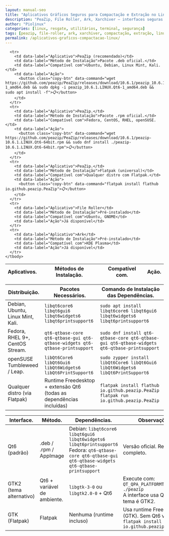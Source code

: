 ```yaml
---
layout: manual-seo
title: "Aplicativos Gráficos Seguros para Compactação e Extração no Linux"
description: "PeaZip, File Roller, Ark, Xarchiver — interfaces seguras para compactar e extrair arquivos sem risco de comandos manuais perigosos."
author: "Piolinux"
categories: [linux, resgate, utilitários, terminal, segurança]
tags: [peazip, file-roller, ark, xarchiver, compactação, extração, linux, resgate]
permalink: /aplicativos-graficos-compactacao-linux/
---
```





<section>





<div class="table-container">
  <table class="evergreen-table">
    <thead>
      <tr>
        <th>Aplicativos.</th>
        <th>Métodos de Instalação.</th>
        <th>Compatível com.</th>
        <th>Ação.</th>
      </tr>
    </thead>
    <tbody>


      
      <tr>
        <td data-label="Aplicativo">PeaZip (recomendado)</td>
        <td data-label="Método de Instalação">Pacote .deb oficial.</td>
        <td data-label="Compatível com">Ubuntu, Debian, Linux Mint, Kali.</td>
        <td data-label="Ação">
          <button class="copy-btn" data-command="wget https://github.com/peazip/PeaZip/releases/download/10.6.1/peazip_10.6.1.LINUX.Qt6-1_amd64.deb && sudo dpkg -i peazip_10.6.1.LINUX.Qt6-1_amd64.deb && sudo apt install -f">📋</button>
        </td>
      </tr>
      <tr>
        <td data-label="Aplicativo">PeaZip.</td>
        <td data-label="Método de Instalação">Pacote .rpm oficial.</td>
        <td data-label="Compatível com">Fedora, CentOS, RHEL, openSUSE.</td>
        <td data-label="Ação">
          <button class="copy-btn" data-command="wget https://github.com/peazip/PeaZip/releases/download/10.6.1/peazip-10.6.1.LINUX.Qt6-64bit.rpm && sudo dnf install ./peazip-10.6.1.LINUX.Qt6-64bit.rpm">📋</button>
        </td>
      </tr>
      <tr>
        <td data-label="Aplicativo">PeaZip.</td>
        <td data-label="Método de Instalação">Flatpak (universal)</td>
        <td data-label="Compatível com">Qualquer distro com Flatpak.</td>
        <td data-label="Ação">
          <button class="copy-btn" data-command="flatpak install flathub io.github.peazip.PeaZip">📋</button>
        </td>
      </tr>
      <tr>
        <td data-label="Aplicativo">File Roller</td>
        <td data-label="Método de Instalação">Pré-instalado</td>
        <td data-label="Compatível com">Ubuntu, GNOME</td>
        <td data-label="Ação">Já disponível</td>
      </tr>
      <tr>
        <td data-label="Aplicativo">Ark</td>
        <td data-label="Método de Instalação">Pré-instalado</td>
        <td data-label="Compatível com">KDE Plasma</td>
        <td data-label="Ação">Já disponível</td>
      </tr>
    </tbody>
  </table>
</div>

<table class="evergreen-table">
  <thead>
    <tr>
      <th>Distribuição.</th>
      <th>Pacotes Necessários.</th>
      <th>Comando de Instalação das Dependências.</th>
    </tr>
  </thead>
  <tbody>
    <tr>
      <td data-label="Distribuição">Debian, Ubuntu, Linux Mint, Kali.</td>
      <td data-label="Pacotes Necessários">
        <code>libqt6core6 libqt6gui6 libqt6widgets6 libqt6printsupport6</code>
      </td>
      <td data-label="Comando de Instalação das Dependências">
        <code>sudo apt install libqt6core6 libqt6gui6 libqt6widgets6 libqt6printsupport6</code>
      </td>
    </tr>
    <tr>
      <td data-label="Distribuição">Fedora, RHEL 9+, CentOS Stream.</td>
      <td data-label="Pacotes Necessários">
        <code>qt6-qtbase-core qt6-qtbase-gui qt6-qtbase-widgets qt6-qtbase-printsupport</code>
      </td>
      <td data-label="Comando de Instalação das Dependências">
        <code>sudo dnf install qt6-qtbase-core qt6-qtbase-gui qt6-qtbase-widgets qt6-qtbase-printsupport</code>
      </td>
    </tr>
    <tr>
      <td data-label="Distribuição">openSUSE Tumbleweed / Leap.</td>
      <td data-label="Pacotes Necessários">
        <code>libQt6Core6 libQt6Gui6 libQt6Widgets6 libQt6PrintSupport6</code>
      </td>
      <td data-label="Comando de Instalação das Dependências">
        <code>sudo zypper install libQt6Core6 libQt6Gui6 libQt6Widgets6 libQt6PrintSupport6</code>
      </td>
    </tr>
    <tr>
      <td data-label="Distribuição">Qualquer distro (via Flatpak)</td>
      <td data-label="Pacotes Necessários">
        Runtime Freedesktop + extensão Qt6 (todas as dependências incluídas)
      </td>
      <td data-label="Comando de Instalação das Dependências">
        <code>flatpak install flathub io.github.peazip.PeaZip</code><br>
        <code>flatpak run io.github.peazip.PeaZip</code>
      </td>
    </tr>
  </tbody>
</table>

<table class="evergreen-table">
  <thead>
    <tr>
      <th>Interface.</th>
      <th>Método.</th>
      <th>Dependências.</th>
      <th>Observações.</th>
    </tr>
  </thead>
  <tbody>
    <tr>
      <td data-label="Interface">Qt6 (padrão)</td>
      <td data-label="Método">.deb / .rpm / AppImage</td>
      <td data-label="Dependências">
        Debian: <code>libqt6core6 libqt6gui6 libqt6widgets6 libqt6printsupport6</code><br>
        Fedora: <code>qt6-qtbase-core qt6-qtbase-gui qt6-qtbase-widgets qt6-qtbase-printsupport</code>
      </td>
      <td data-label="Observações">Versão oficial. Requer Qt6 completo.</td>
    </tr>
    <tr>
      <td data-label="Interface">GTK2 (tema alternativo)</td>
      <td data-label="Método">Qt6 + variável de ambiente.</td>
      <td data-label="Dependências">
        <code>libgtk-3-0</code> ou <code>libgtk2.0-0</code> + Qt6
      </td>
      <td data-label="Observações">
        Execute com:<br>
        <code>QT_QPA_PLATFORMTHEME=gtk2 ./peazip</code><br>
        A interface usa Qt6, mas o tema é GTK2.
      </td>
    </tr>
    <tr>
      <td data-label="Interface">GTK (Flatpak)</td>
      <td data-label="Método">Flatpak</td>
      <td data-label="Dependências">Nenhuma (runtime incluso)</td>
      <td data-label="Observações">
        Usa runtime Freedesktop (GTK). Sem Qt6 visível.<br>
        <code>flatpak install flathub io.github.peazip.PeaZip</code>
      </td>
    </tr>
  </tbody>
</table>

</section>





